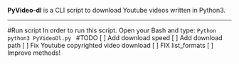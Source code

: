**PyVideo-dl** is a CLI script to download Youtube videos written in Python3.

---

#Run script
	In order to run this script. Open your Bash and type:
	```Python
	python3 PyVideoDl.py
	```
#TODO
	[ ] Add download speed
	[ ] Add download path
	[ ] Fix Youtube copyrighted video download 
	[ ] FIX list_formats
	[ ] Improve methods!
